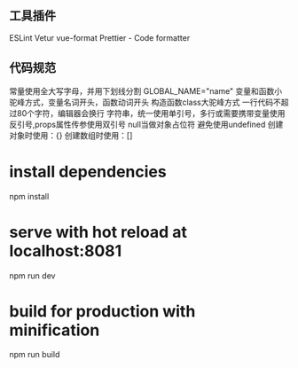 ## 工具插件
ESLint
Vetur
vue-format
Prettier - Code formatter


## 代码规范
常量使用全大写字母，并用下划线分割 GLOBAL_NAME="name"
变量和函数小驼峰方式，变量名词开头，函数动词开头
构造函数class大驼峰方式
一行代码不超过80个字符，编辑器会换行
字符串，统一使用单引号，多行或需要携带变量使用反引号,props属性传参使用双引号
null当做对象占位符
避免使用undefined
创建对象时使用：{}
创建数组时使用：[]


# install dependencies
npm install

# serve with hot reload at localhost:8081
npm run dev

# build for production with minification
npm run build